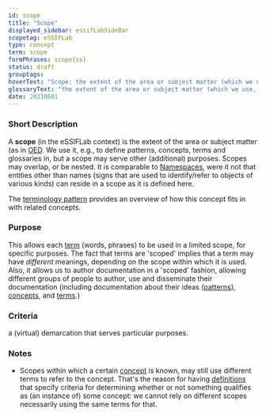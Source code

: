 ```yaml
---
id: scope
title: "Scope"
displayed_sidebar: essifLabSideBar
scopetag: eSSIFLab
type: concept
term: scope
formPhrases: scope{ss}
status: draft
grouptags:
hoverText: "Scope: the extent of the area or subject matter (which we use, e.g., to define Patterns, Concepts, Terms and Glossaries in, but it serves other purposes as well)."
glossaryText: "the extent of the area or subject matter (which we use, e.g., to define [pattern](@), [concept](@), [term](@) and [glossaries](@) in, but it serves other purposes as well)."
date: 20210601
---
```


### Short Description
A **scope** (in the eSSIFLab context) is the extent of the area or subject matter (as in [OED](https://www.lexico.com/definition/scope). We use it, e.g., to define patterns, concepts, terms and glossaries in, but a scope may serve other (additional) purposes. Scopes may overlap, or be nested. It is comparable to [Namespaces](https://en.wikipedia.org/wiki/Namespace), were it not that entities other than names (signs that are used to identify/refer to objects of various kinds) can reside in a scope as it is defined here.

The [terminology pattern](pattern-terminology@) provides an overview of how this concept fits in with related concepts.

### Purpose
This allows each [term](@) (words, phrases) to be used in a limited scope, for specific purposes. The fact that terms are 'scoped' implies that a term may have _different_ meanings, depending on the scope within which it is used. Also, it allows us to author documentation in a 'scoped' fashion, allowing different groups of people to author, use and disseminate their documentation (including documentation about their ideas ([patterns](@)), [concepts](@), and [terms](@).)

### Criteria
a (virtual) demarcation that serves particular purposes.

### Notes
- Scopes within which a certain [concept](@) is known, may still use different terms to refer to the concept. That's the reason for having [definitions](@) that specify criteria for determining whether or not something qualifies as (an instance of) some concept: we cannot rely on different scopes necessarily using the same terms for that.
